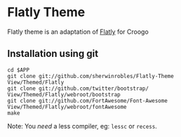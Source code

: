 # Flatly Theme

Flatly theme is an adaptation of [Flatly](http://bootswatch.com/flatly/)
for Croogo

## Installation using git

```
cd $APP
git clone git://github.com/sherwinrobles/Flatly-Theme View/Themed/Flatly
git clone git://github.com/twitter/bootstrap/ View/Themed/Flatly/webroot/bootstrap
git clone git://github.com/FortAwesome/Font-Awesome View/Themed/Flatly/webroot/fontAwesome
make
```

Note:
You *need* a less compiler, eg: `lessc` or `recess`. 
